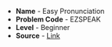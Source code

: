 - **Name** - Easy Pronunciation 
- **Problem Code** - EZSPEAK
- **Level** - Beginner
- **Source** - [Link](https://www.codechef.com/problems/EZSPEAK)